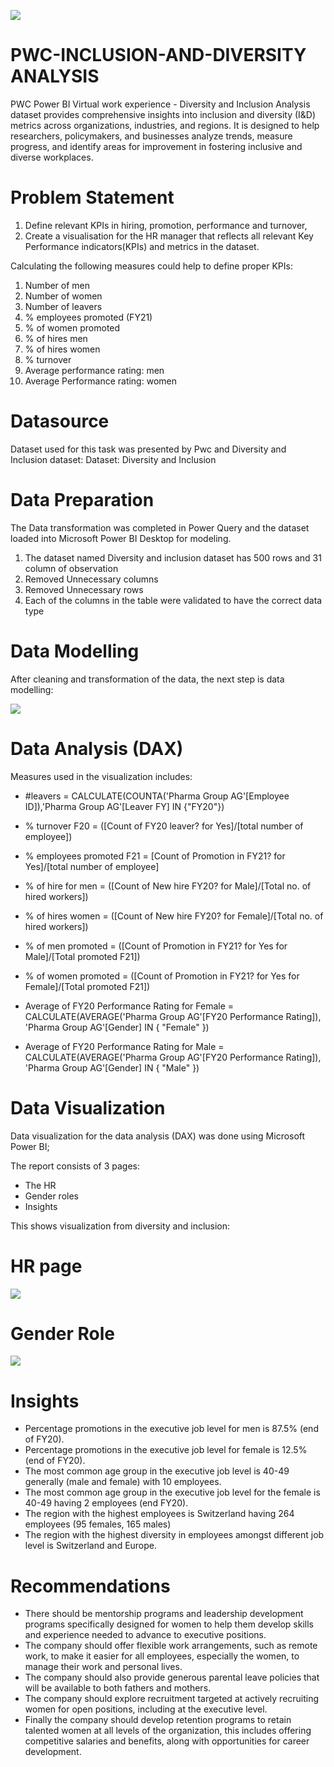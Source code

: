 ![](pwc.png)

# PWC-INCLUSION-AND-DIVERSITY ANALYSIS
PWC Power BI Virtual work experience - Diversity and Inclusion Analysis dataset provides comprehensive insights into inclusion and diversity (I&amp;D) metrics across organizations, industries, and regions. It is designed to help researchers, policymakers, and businesses analyze trends, measure progress, and identify areas for improvement in fostering inclusive and diverse workplaces.

# Problem Statement
1) Define relevant KPIs in hiring, promotion, performance and turnover, 
2) Create a visualisation for the HR manager that reflects all relevant Key Performance indicators(KPIs) and metrics in the dataset.

Calculating the following measures could help to define proper KPIs:
1) Number of men
2) Number of women
3) Number of leavers
4) % employees promoted (FY21)
5) % of women promoted
6) % of hires men
7) % of hires women
8) % turnover
9) Average performance rating: men
10) Average Performance rating: women

# Datasource
Dataset used for this task was presented by Pwc and Diversity and Inclusion dataset:
Dataset: Diversity and Inclusion

# Data Preparation
The Data transformation was completed in Power Query and the dataset loaded into Microsoft Power BI Desktop for modeling.
1) The dataset named Diversity and inclusion dataset has 500 rows and 31 column of observation
2) Removed Unnecessary columns
3) Removed Unnecessary rows
4) Each of the columns in the table were validated to have the correct data type

# Data Modelling
After cleaning and transformation of the data, the next step is data modelling:

![](pwc_datamodel.png.png)

# Data Analysis (DAX)
Measures used in the visualization includes:
- #leavers = CALCULATE(COUNTA('Pharma Group AG'[Employee ID]),'Pharma Group AG'[Leaver FY] IN {"FY20"})
  
- %  turnover F20 = ([Count of FY20 leaver? for Yes]/[total number of employee])
  
- % employees promoted F21 = [Count of Promotion in FY21? for Yes]/[total number of employee]
  
- % of hire for men = ([Count of New hire FY20? for Male]/[Total no. of hired workers])
  
- % of hires women = ([Count of New hire FY20? for Female]/[Total no. of hired workers])
  
- % of men promoted = ([Count of Promotion in FY21? for Yes for Male]/[Total promoted F21])
  
- % of women promoted = ([Count of Promotion in FY21? for Yes for Female]/[Total promoted F21])
  
- Average of FY20 Performance Rating for Female = CALCULATE(AVERAGE('Pharma Group AG'[FY20 Performance Rating]),
	'Pharma Group AG'[Gender] IN { "Female" })

- Average of FY20 Performance Rating for Male = CALCULATE(AVERAGE('Pharma Group AG'[FY20 Performance Rating]),
	'Pharma Group AG'[Gender] IN { "Male" })

# Data Visualization
Data visualization for the data analysis (DAX) was done using Microsoft Power BI;

The report consists of 3 pages:
- The HR
- Gender roles
- Insights

This shows visualization from diversity and inclusion:

# HR page

![](pwc.png1.png)

# Gender Role

![](pwc.png2.png)

# Insights

- Percentage promotions in the executive job level for men is 87.5% (end of FY20).
- Percentage promotions in the executive job level for female is 12.5% (end of FY20).
- The most common age group in the executive job level is 40-49 generally (male and female) with 10 employees.
- The  most common age group in the executive job level for the female is 40-49 having 2 employees (end FY20).
- The region with the highest employees is Switzerland having 264 employees (95 females, 165 males)
- The region with the highest diversity in employees amongst different job level is Switzerland and Europe.

# Recommendations

- There should be mentorship programs and leadership development programs specifically designed for women to help them develop skills and experience needed to advance to executive positions.
- The company should offer flexible work arrangements, such as remote work, to make it easier for all employees, especially the women, to manage their work and personal lives.
- The company should also provide generous parental leave policies that will be available to both fathers and mothers.
- The company should explore recruitment targeted at actively recruiting women for open positions, including at the executive level.
- Finally the company should develop retention programs to retain talented women at all levels of the organization, this includes offering competitive salaries and benefits, along with opportunities for career 
  development.



 






